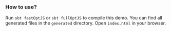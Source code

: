 ### How to use?

Run `sbt fastOptJS` or `sbt fullOptJS` to compile this demo. You can find all generated files 
in the `generated` directory. Open `index.html` in your browser. 
